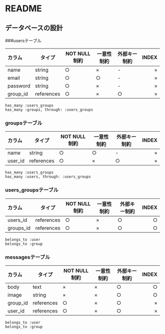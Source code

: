 # README

## データベースの設計

###usersテーブル

|カラム    |タイプ     |NOT NULL制約|一意性制約|外部キー制約|INDEX|
|:-------|----------|-----------|--------|----------|----:|
|name    |string    |○          |×       |-         |×    |
|email   |string    |○          |○       |-         |×    |
|password|string    |○          |×       |-         |×    |
|group_id|references|○          |×       |○         |×    |

```ruby:リレーション
has_many :users_groups
has_many :groups, through: :users_groups
```

### groupsテーブル

|カラム    |タイプ     |NOT NULL制約|一意性制約|外部キー制約|INDEX|
|:-------|-----------|-----------|--------|----------|----:|
|name    |string     |○          |○       |-         |×    |
|user_id |references |○          |×       |○         |×    |

```ruby:リレーション
has_many :users_groups
has_many :users, through: :users_groups
```

### users_groupsテーブル

|カラム    |タイプ     |NOT NULL制約|一意性制約|外部キー制約|INDEX|
|:--------|----------|-----------|--------|----------|----:|
|users_id |references|○          |×       |○         |○    |
|groups_id|references|○          |×       |○         |○    |

```ruby:リレーション
belongs_to :user
belongs_to :group
```

### messagesテーブル

|カラム    |タイプ   |NOT NULL制約|一意性制約|外部キー制約|INDEX|
|:-------|----------|-----------|--------|----------|----:|
|body    |text      |×          |×       |○         |○    |
|image   |string    |×          |×       |○         |○    |
|group_id|references|○          |×       |○         |×    |
|user_id |references|○          |×       |○         |×    |

```ruby:リレーション
belongs_to :user
belongs_to :group
```

